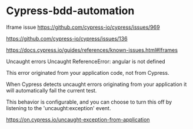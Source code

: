 # Cypress-bdd-automation

Iframe issue
https://github.com/cypress-io/cypress/issues/969

https://github.com/cypress-io/cypress/issues/136

https://docs.cypress.io/guides/references/known-issues.html#Iframes

Uncaught errors
Uncaught ReferenceError: angular is not defined

This error originated from your application code, not from Cypress.

When Cypress detects uncaught errors originating from your application it will automatically fail the current test.

This behavior is configurable, and you can choose to turn this off by listening to the 'uncaught:exception' event.

https://on.cypress.io/uncaught-exception-from-application
